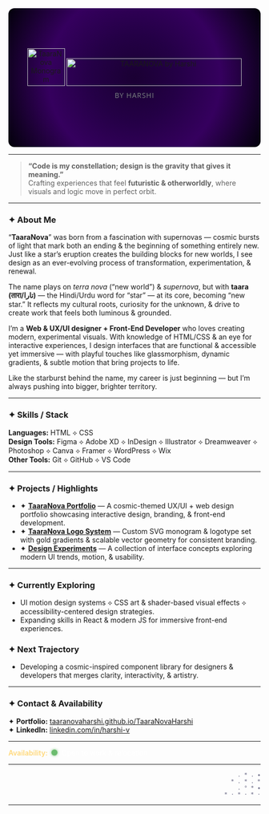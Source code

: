 <!-- TAARANOVA BY HARSHI GITHUB PROFILE README -->
<div align="center" style="background: radial-gradient(circle at center, #1a0033 0%, #240046 30%, #35005e 60%, #02010a 100%);
  padding: 80px 20px; border-radius: 12px; position: relative;">

  <!-- Monogram -->
  <picture>
    <source srcset="https://raw.githubusercontent.com/TaaraNovaHarshi/TaaraNova-Logo/main/taaranova-monogram.svg" type="image/svg+xml">
    <img src="https://raw.githubusercontent.com/TaaraNovaHarshi/TaaraNova-Logo/main/taaranova-monogram.png" alt="TaaraNova Monogram" width="75" height="75">
  </picture>

  <!-- Brand Name -->
  <picture>
    <source srcset="https://raw.githubusercontent.com/TaaraNovaHarshi/TaaraNova-Logo/main/taaranova-logo.svg" type="image/svg+xml">
    <img src="https://raw.githubusercontent.com/TaaraNovaHarshi/TaaraNova-Logo/main/taaranova-logo.png" alt="TAARANOVA by Harshi" width="350" height="55">
  </picture>

  <p style="color: #7b8181; font-family: 'Open Sans', sans-serif; font-size: 14px; letter-spacing: 1px; margin-top: 6px;">
    BY HARSHI
  </p>
</div>

---

> **“Code is my constellation; design is the gravity that gives it meaning.”**  
> Crafting experiences that feel **futuristic & otherworldly**, where visuals and logic move in perfect orbit.

---

### ✦ About Me

“**TaaraNova**” was born from a fascination with supernovas — cosmic bursts of light that mark both an ending & the beginning of something entirely new.  
Just like a star’s eruption creates the building blocks for new worlds, I see design as an ever-evolving process of transformation, experimentation, & renewal.  

The name plays on *terra nova* (“new world”) & *supernova*, but with **taara (तारा/تارا)** — the Hindi/Urdu word for “star” — at its core, becoming “new star.” It reflects my cultural roots, curiosity for the unknown, & drive to create work that feels both luminous & grounded.  

I’m a **Web & UX/UI designer + Front-End Developer** who loves creating modern, experimental visuals. With knowledge of HTML/CSS & an eye for interactive experiences, I design interfaces that are functional & accessible yet immersive — with playful touches like glassmorphism, dynamic gradients, & subtle motion that bring projects to life.  

Like the starburst behind the name, my career is just beginning — but I’m always pushing into bigger, brighter territory.  

---

### ✦ Skills / Stack

**Languages:** HTML ⟡ CSS  
**Design Tools:** Figma ⟡ Adobe XD ⟡ InDesign ⟡ Illustrator ⟡ Dreamweaver ⟡ Photoshop ⟡ Canva ⟡ Framer ⟡ WordPress ⟡ Wix  
**Other Tools:** Git ⟡ GitHub ⟡ VS Code  

---

### ✦ Projects / Highlights

- ✦ [**TaaraNova Portfolio**](https://taaranovaharshi.github.io/TaaraNovaHarshi/) — A cosmic-themed UX/UI + web design portfolio showcasing interactive design, branding, & front-end development.  
- ✦ [**TaaraNova Logo System**](https://github.com/TaaraNovaHarshi/TaaraNova-Logo) — Custom SVG monogram & logotype set with gold gradients & scalable vector geometry for consistent branding.  
- ✦ [**Design Experiments**](#) — A collection of interface concepts exploring modern UI trends, motion, & usability.

---

### ✦ Currently Exploring

- UI motion design systems ⟡ CSS art & shader-based visual effects ⟡ accessibility-centered design strategies.  
- Expanding skills in React & modern JS for immersive front-end experiences.  

### ✦ Next Trajectory

- Developing a cosmic-inspired component library for designers & developers that merges clarity, interactivity, & artistry.  

---

### ✦ Contact & Availability

✦ **Portfolio:** [taaranovaharshi.github.io/TaaraNovaHarshi](https://taaranovaharshi.github.io/TaaraNovaHarshi)  
✦ **LinkedIn:** [linkedin.com/in/harshi-v](https://www.linkedin.com/in/harshi-v)  

---

<p style="display: flex; align-items: center; gap: 8px;">
  <span style="color: #ffd87a; font-weight: 600;">Availability:</span>
  <span style="display: inline-block; width: 12px; height: 12px; background-color: #4caf50; border-radius: 50%; box-shadow: 0 0 10px #4caf50; animation: glow 1.8s infinite alternate;"></span>
  <span style="color: #fff;">Open to work & relocation</span>
</p>

<style>
@keyframes glow {
  from { box-shadow: 0 0 4px #4caf50; opacity: 0.8; }
  to { box-shadow: 0 0 14px #4caf50; opacity: 1; }
}
</style>

---

<!-- Right-side ASCII Art for Cosmic Aesthetic -->
<p align="right" style="color:#5b5b7a; font-family: monospace; font-size: 11px;">
        .      *     .       ✦<br>
    *        .    *        .     *<br>
         .       °     *       ✦<br>
  *    ·       *     ·     *      ·<br>
</p>

---



